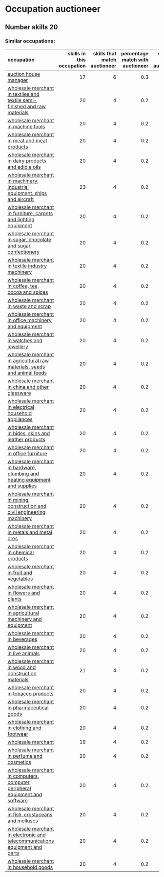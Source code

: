 # Occupation auctioneer
## Number skills 20
### Similar occupations:
| occupation                                                                                                                                                    |   skills in this occupation |   skills that match auctioneer |   percentage match with auctioneer |   skills not in auctioneer |
|:--------------------------------------------------------------------------------------------------------------------------------------------------------------|----------------------------:|-------------------------------:|-----------------------------------:|---------------------------:|
| [auction house manager](auction_house_manager.md)                                                                                                             |                          17 |                              6 |                                0.3 |                         11 |
| [wholesale merchant in textiles and textile semi-finished and raw materials](wholesale_merchant_in_textiles_and_textile_semi-finished_and_raw_materials.md)   |                          20 |                              4 |                                0.2 |                         16 |
| [wholesale merchant in machine tools](wholesale_merchant_in_machine_tools.md)                                                                                 |                          20 |                              4 |                                0.2 |                         16 |
| [wholesale merchant in meat and meat products](wholesale_merchant_in_meat_and_meat_products.md)                                                               |                          20 |                              4 |                                0.2 |                         16 |
| [wholesale merchant in dairy products and edible oils](wholesale_merchant_in_dairy_products_and_edible_oils.md)                                               |                          20 |                              4 |                                0.2 |                         16 |
| [wholesale merchant in machinery, industrial equipment, ships and aircraft](wholesale_merchant_in_machinery,_industrial_equipment,_ships_and_aircraft.md)     |                          23 |                              4 |                                0.2 |                         19 |
| [wholesale merchant in furniture, carpets and lighting equipment](wholesale_merchant_in_furniture,_carpets_and_lighting_equipment.md)                         |                          20 |                              4 |                                0.2 |                         16 |
| [wholesale merchant in sugar, chocolate and sugar confectionery](wholesale_merchant_in_sugar,_chocolate_and_sugar_confectionery.md)                           |                          20 |                              4 |                                0.2 |                         16 |
| [wholesale merchant in textile industry machinery](wholesale_merchant_in_textile_industry_machinery.md)                                                       |                          20 |                              4 |                                0.2 |                         16 |
| [wholesale merchant in coffee, tea, cocoa and spices](wholesale_merchant_in_coffee,_tea,_cocoa_and_spices.md)                                                 |                          20 |                              4 |                                0.2 |                         16 |
| [wholesale merchant in waste and scrap](wholesale_merchant_in_waste_and_scrap.md)                                                                             |                          20 |                              4 |                                0.2 |                         16 |
| [wholesale merchant in office machinery and equipment](wholesale_merchant_in_office_machinery_and_equipment.md)                                               |                          20 |                              4 |                                0.2 |                         16 |
| [wholesale merchant in watches and jewellery](wholesale_merchant_in_watches_and_jewellery.md)                                                                 |                          20 |                              4 |                                0.2 |                         16 |
| [wholesale merchant in agricultural raw materials, seeds and animal feeds](wholesale_merchant_in_agricultural_raw_materials,_seeds_and_animal_feeds.md)       |                          20 |                              4 |                                0.2 |                         16 |
| [wholesale merchant in china and other glassware](wholesale_merchant_in_china_and_other_glassware.md)                                                         |                          20 |                              4 |                                0.2 |                         16 |
| [wholesale merchant in electrical household appliances](wholesale_merchant_in_electrical_household_appliances.md)                                             |                          20 |                              4 |                                0.2 |                         16 |
| [wholesale merchant in hides, skins and leather products](wholesale_merchant_in_hides,_skins_and_leather_products.md)                                         |                          20 |                              4 |                                0.2 |                         16 |
| [wholesale merchant in office furniture](wholesale_merchant_in_office_furniture.md)                                                                           |                          20 |                              4 |                                0.2 |                         16 |
| [wholesale merchant in hardware, plumbing and heating equipment and supplies](wholesale_merchant_in_hardware,_plumbing_and_heating_equipment_and_supplies.md) |                          20 |                              4 |                                0.2 |                         16 |
| [wholesale merchant in mining, construction and civil engineering machinery](wholesale_merchant_in_mining,_construction_and_civil_engineering_machinery.md)   |                          20 |                              4 |                                0.2 |                         16 |
| [wholesale merchant in metals and metal ores](wholesale_merchant_in_metals_and_metal_ores.md)                                                                 |                          20 |                              4 |                                0.2 |                         16 |
| [wholesale merchant in chemical products](wholesale_merchant_in_chemical_products.md)                                                                         |                          20 |                              4 |                                0.2 |                         16 |
| [wholesale merchant in fruit and vegetables](wholesale_merchant_in_fruit_and_vegetables.md)                                                                   |                          20 |                              4 |                                0.2 |                         16 |
| [wholesale merchant in flowers and plants](wholesale_merchant_in_flowers_and_plants.md)                                                                       |                          20 |                              4 |                                0.2 |                         16 |
| [wholesale merchant in agricultural machinery and equipment](wholesale_merchant_in_agricultural_machinery_and_equipment.md)                                   |                          20 |                              4 |                                0.2 |                         16 |
| [wholesale merchant in beverages](wholesale_merchant_in_beverages.md)                                                                                         |                          20 |                              4 |                                0.2 |                         16 |
| [wholesale merchant in live animals](wholesale_merchant_in_live_animals.md)                                                                                   |                          20 |                              4 |                                0.2 |                         16 |
| [wholesale merchant in wood and construction materials](wholesale_merchant_in_wood_and_construction_materials.md)                                             |                          21 |                              4 |                                0.2 |                         17 |
| [wholesale merchant in tobacco products](wholesale_merchant_in_tobacco_products.md)                                                                           |                          20 |                              4 |                                0.2 |                         16 |
| [wholesale merchant in pharmaceutical goods](wholesale_merchant_in_pharmaceutical_goods.md)                                                                   |                          20 |                              4 |                                0.2 |                         16 |
| [wholesale merchant in clothing and footwear](wholesale_merchant_in_clothing_and_footwear.md)                                                                 |                          20 |                              4 |                                0.2 |                         16 |
| [wholesale merchant](wholesale_merchant.md)                                                                                                                   |                          19 |                              4 |                                0.2 |                         15 |
| [wholesale merchant in perfume and cosmetics](wholesale_merchant_in_perfume_and_cosmetics.md)                                                                 |                          20 |                              4 |                                0.2 |                         16 |
| [wholesale merchant in computers, computer peripheral equipment and software](wholesale_merchant_in_computers,_computer_peripheral_equipment_and_software.md) |                          20 |                              4 |                                0.2 |                         16 |
| [wholesale merchant in fish, crustaceans and molluscs](wholesale_merchant_in_fish,_crustaceans_and_molluscs.md)                                               |                          20 |                              4 |                                0.2 |                         16 |
| [wholesale merchant in electronic and telecommunications equipment and parts](wholesale_merchant_in_electronic_and_telecommunications_equipment_and_parts.md) |                          20 |                              4 |                                0.2 |                         16 |
| [wholesale merchant in household goods](wholesale_merchant_in_household_goods.md)                                                                             |                          20 |                              4 |                                0.2 |                         16 |
